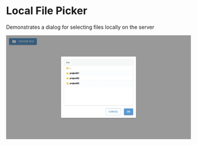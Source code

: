 # Local File Picker
Demonstrates a dialog for selecting files locally on the server

![Screenshot](screenshot.webp)
